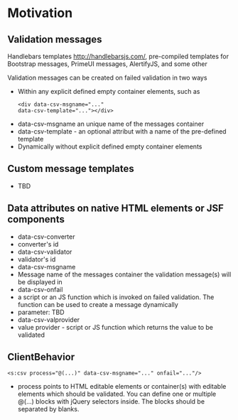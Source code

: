# Motivation

## Validation messages
Handlebars templates http://handlebarsjs.com/, pre-compiled templates for Bootstrap messages, PrimeUI messages, AlertifyJS, and some other

Validation messages can be created on failed validation in two ways
- Within any explicit defined empty container elements, such as <pre><code>&lt;div data-csv-msgname=&quot;...&quot; data-csv-template=&quot;...&quot;&gt;&lt;/div&gt;</code></pre>
 - data-csv-msgname an unique name of the messages container
 - data-csv-template - an optional attribut with a name of the pre-defined template
- Dynamically without explicit defined empty container elements

## Custom message templates
- TBD

## Data attributes on native HTML elements or JSF components
- data-csv-converter
 - converter's id
- data-csv-validator
 - validator's id
- data-csv-msgname
 - Message name of the messages container the validation message(s) will be displayed in
- data-csv-onfail
 - a script or an JS function which is invoked on failed validation. The function can be used to create a message dynamically
 - parameter: TBD
- data-csv-valprovider
 - value provider - script or JS function which returns the value to be validated
 
## ClientBehavior
<pre><code>&lt;s:csv process=&quot;@(...)&quot; data-csv-msgname=&quot;...&quot; onfail=&quot;...&quot;/&gt;</code></pre>
 - process points to HTML editable elements or container(s) with editable elements which should be validated. You can define one or multiple @(...) blocks with jQuery selectors inside. The blocks should be separated by blanks. 

